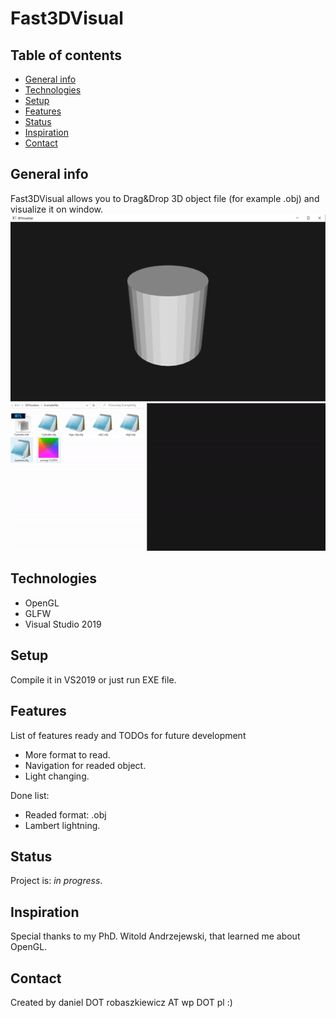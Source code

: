 # Fast3DVisual

## Table of contents
* [General info](#general-info)
* [Technologies](#technologies)
* [Setup](#setup)
* [Features](#features)
* [Status](#status)
* [Inspiration](#inspiration)
* [Contact](#contact)

## General info
Fast3DVisual allows you to Drag&Drop 3D object file (for example .obj) and visualize it on window.
![Alt text](https://github.com/Robakuuu/Fast3DVisual/blob/main/3d%20visualizer.png "3D Visualizer")
![Alt text](https://github.com/Robakuuu/Fast3DVisual/blob/main/3dVisualize.gif)
## Technologies
* OpenGL
* GLFW
* Visual Studio 2019

## Setup
Compile it in VS2019 or just run EXE file.


## Features
List of features ready and TODOs for future development
* More format to read.
* Navigation for readed object.
* Light changing.

Done list:
* Readed format: .obj
* Lambert lightning.

## Status
Project is: _in progress_.

## Inspiration
Special thanks to my PhD. Witold Andrzejewski, that learned me about OpenGL.

## Contact
Created by daniel DOT robaszkiewicz AT wp DOT pl :)
